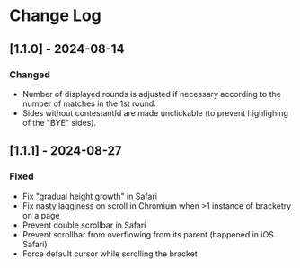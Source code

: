 # Change Log

## [1.1.0] - 2024-08-14

### Changed

- Number of displayed rounds is adjusted if necessary according to the number of matches in the 1st round.
- Sides without contestantId are made unclickable (to prevent highlighing of the "BYE" sides).

## [1.1.1] - 2024-08-27

### Fixed

- Fix "gradual height growth" in Safari
- Fix nasty lagginess on scroll in Chromium when >1 instance of bracketry on a page
- Prevent double scrollbar in Safari
- Prevent scrollbar from overflowing from its parent (happened in iOS Safari)
- Force default cursor while scrolling the bracket